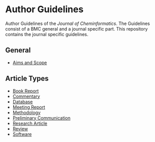 # Author Guidelines

Author Guidelines of the *Journal of Cheminformatics*. The Guidelines consist of a
BMC general and a journal specific part. This repository contains the journal specific
guidelines.

## General

* [Aims and Scope](aimsAndScope.md)

## Article Types

* [Book Report](guidelines/bookReport.md)
* [Commentary](guidelines/commentary.md)
* [Database](guidelines/database.md)
* [Meeting Report](guidelines/meetingReport.md)
* [Methodology](guidelines/methodology.md)
* [Preliminary Communication](guidelines/preliminaryCommunication.md)
* [Research Article](guidelines/researchArticle.md)
* [Review](guidelines/review.md)
* [Software](guidelines/software.md)
